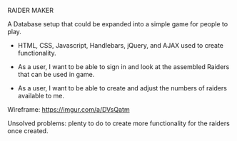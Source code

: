RAIDER MAKER

A Database setup that could be expanded into a simple game for people to play.

- HTML, CSS, Javascript, Handlebars, jQuery, and AJAX used to create functionality.

- As a user, I want to be able to sign in and look at the assembled Raiders that can be used in game.

- As a user, I want to be able to create and adjust the numbers of raiders available to me.

Wireframe: https://imgur.com/a/DVsQatm

Unsolved problems: plenty to do to create more functionality for the raiders once created.
